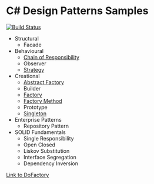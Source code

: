 # C# Design Patterns Samples

[![Build Status](https://travis-ci.org/tailangp/DesignPatterns.svg?branch=master)](https://travis-ci.org/tailangp/DesignPatterns)

* Structural
  * Facade
* Behavioural
  * [Chain of Responsibility](https://github.com/tailangp/DesignPatterns/blob/master/ChainOfResponsibility/Defination.md)
  * Observer
  * [Strategy](https://github.com/tailangp/DesignPatterns/blob/master/strategy/Defination.md)
* Creational
  * [Abstract Factory](https://github.com/tailangp/DesignPatterns/blob/master/AbstractFactory/Defination.md)
  * Builder
  * [Factory](https://github.com/tailangp/DesignPatterns/blob/master/Factory/Defination.md)
  * [Factory Method](https://github.com/tailangp/DesignPatterns/blob/master/FactoryMethod/Defination.md)
  * Prototype
  * [Singleton](https://github.com/tailangp/DesignPatterns/blob/master/Singleton/Defination.md)
* Enterprise Patterns
  * Repository Pattern
* SOLID Fundamentals
  * Single Responsibility
  * Open Closed
  * Liskov Substitution
  * Interface Segregation
  * Dependency Inversion

[Link to DoFactory](http://www.dofactory.com/net/design-patterns)

 

